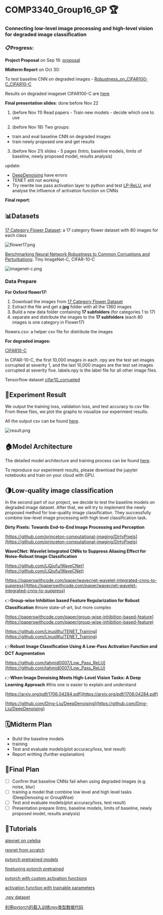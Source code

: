 # COMP3340_Group16_GP 🏆

### **Connecting low-level image processing and high-level vision for degraded image classification**

### 📋Progress:

**Project Proposal** on Sep 16: [proposal](https://github.com/SUcy6/COMP3340_GP/blob/main/COMP3340_Group%2016_Proposal.pdf)

**Midterm Report** on Oct 30:

To test baseline CNN on degraded images - [Robustness_on_CIFAR100-C_CIFAR10-C](https://github.com/shaktiwadekar9/Robustness_on_CIFAR100-C_CIFAR10-C)

Results on degraded imageset CIFAR100-C are [here](https://github.com/SUcy6/COMP3340_GP/tree/main/cifar100-C_results)

**Final presentation slides**: done before Nov 22

1. (before Nov 11) Read papers - Train new models - decide which one to use  

2. (before Nov 18) Two groups: 
- train and eval baseline CNN on degraded images
- train newly proposed one and get results
                               
3. (before Nov 21) slides - 5 pages (Intro, baseline models, limits of baseline, newly proposed model, results analysis)

update: 

- [DeepDenoising](https://github.com/Ding-Liu/DeepDenoising) have errors
- TENET still not working
- Try rewrite low pass activation layer to python and test [LP-ReLU](https://github.com/tahmid0007/Low_Pass_ReLU), and analyse the influence of activation function on CNNs

**Final report**:

## 📊Datasets

[17 Category Flower Dataset](https://www.robots.ox.ac.uk/~vgg/data/flowers/17/): a 17 category flower dataset with 80 images for each class

![flower17.png](media/flower17.png)

[Benchmarking Neural Network Robustness to Common Corruptions and Perturbations](https://github.com/hendrycks/robustness): Tiny ImageNet-C, CIFAR-10-C

![imagenet-c.png](media/imagenet-c.png)

### Data Prepare

**For Oxford flower17:**

1. Download the images from [17 Category Flower Dataset](https://www.robots.ox.ac.uk/~vgg/data/flowers/17/)
2. Extract the file and get a **jpg** folder with all the 1360 images
3. Build a new data folder containing **17 subfolders** (for categories 1 to 17)
4. separate and distribute the images to the **17 subfolders** (each 80 images is one category in Flower17)

flowers.csv: a helper csv file for distribute the images


**For degraded images:**

[CIFAR10-C](https://zenodo.org/record/2535967#.Y3SVDL1ByUk)

In CIFAR-10-C, the first 10,000 images in each .npy are the test set images corrupted at severity 1,
and the last 10,000 images are the test set images corrupted at severity five. labels.npy is the label file for all other image files.

Tensorflow dataset [cifar10_corrupted](https://www.tensorflow.org/datasets/catalog/cifar10_corrupted)

## 📌Experiment Result

We output the training loss, validation loss, and test accuracy to csv file. From these files, we plot the graphs to visualize our experiment results.

All the output csv can be found [here](https://github.com/SUcy6/COMP3340_GP/tree/main/output).

![result.png](media/result.png)

## 🏠Model Architecture

The detailed model architecture and training process can be found [here](https://github.com/SUcy6/COMP3340_GP/tree/main/Model).

To reproduce our experiment results, please download the jupyter notebooks and train on your cloud with GPU.

## 🌗Low-quality image classification

In the second part of our project, we decide to test the baseline models on degraded image dataset. After that, we will try to implement the newly proposed method for low-quality image classification. They successfully combine low-level image processing with high level classification task.

****Dirty Pixels: Towards End-to-End Image Processing and Perception****

[https://github.com/princeton-computational-imaging/DirtyPixels](https://github.com/princeton-computational-imaging/DirtyPixels)

**WaveCNet: Wavelet Integrated CNNs to Suppress Aliasing Effect for Noise-Robust Image Classification**

[https://github.com/LiQiufu/WaveCNet](https://github.com/LiQiufu/WaveCNet)

[https://paperswithcode.com/paper/wavecnet-wavelet-integrated-cnns-to-suppress](https://paperswithcode.com/paper/wavecnet-wavelet-integrated-cnns-to-suppress)

:point_right:**Group-wise Inhibition based Feature Regularization for Robust Classification**
#more state-of-art, but more complex

[https://paperswithcode.com/paper/group-wise-inhibition-based-feature](https://paperswithcode.com/paper/group-wise-inhibition-based-feature)

[https://github.com/LinusWu/TENET_Training](https://github.com/LinusWu/TENET_Training)

:point_right:****Robust Image Classification Using A Low-Pass Activation Function and DCT Augmentation****

[https://github.com/tahmid0007/Low_Pass_ReLU](https://github.com/tahmid0007/Low_Pass_ReLU)

:point_right:**When Image Denoising Meets High-Level Vision Tasks: A Deep Learning Approach**
#this one is easier to explain and understand

[https://arxiv.org/pdf/1706.04284.pdf](https://arxiv.org/pdf/1706.04284.pdf)

[https://github.com/Ding-Liu/DeepDenoising](https://github.com/Ding-Liu/DeepDenoising)

## 🗓️Midterm Plan

- Build the baseline models
- training
- Test and evaluate models(plot accuracy/loss, test result)
- Report writting (further explanation)

## 📝Final Plan

- [ ] Confirm that baseline CNNs fail when using degraded images (e.g. noise, blur)
- [ ] training a model that combine low level and high level tasks (DeepDenosing or GroupWise)
- [ ] Test and evaluate models(plot accuracy/loss, test result)
- [ ] Presentation prepare (Intro, baseline models, limits of baseline, newly proposed model, results analysis)

## 🤡Tutorials

[alexnet on celeba](https://www.youtube.com/watch?v=6c8WFGbPHpE)

[resnet from scratch](https://www.youtube.com/watch?v=DkNIBBBvcPs)

[pytorch pretrained models](https://www.youtube.com/watch?v=qaDe0qQZ5AQ&t=14s)

[finetuning pytorch pretrained](https://pytorch.org/tutorials/beginner/finetuning_torchvision_models_tutorial.html)

[pytorch with custom activation functions](https://towardsdatascience.com/extending-pytorch-with-custom-activation-functions-2d8b065ef2fa)

[activation function with trainable parameters](https://morioh.com/p/deaf2f23fbc6)

[.npy dataset](https://blog.csdn.net/a940902940902/article/details/82666824)

[利用pytorch的载入训练npy类型数据代码](https://blog.csdn.net/caihaihua0572/article/details/123597035?utm_medium=distribute.pc_relevant.none-task-blog-2~default~baidujs_baidulandingword~default-4-123597035-blog-108194489.pc_relevant_landingrelevant&spm=1001.2101.3001.4242.3&utm_relevant_index=7)
